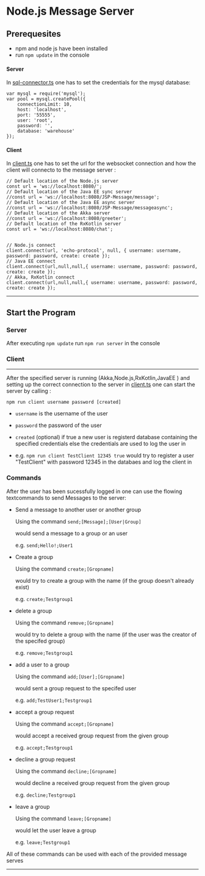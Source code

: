 # Node.js Message Server

## Prerequesites
- npm and node js have been installed
- run `npm update` in the console 
#### Server
In [sql-connector.ts](./src/Server/sql-connector.ts#L5) one has to set the credentials for the mysql database:
```
var mysql = require('mysql');
var pool = mysql.createPool({
    connectionLimit: 10,
    host: 'localhost',
    port: '55555',
    user: 'root',
    password: '',
    database: 'warehouse'
});
```
#### Client
In [client.ts](./src/Client/client.ts#L117) one has to set the url for the websocket connection and how the client will connecto to the message server :
```
// Default location of the Node.js server
const url = 'ws://localhost:8080/'; 
// Default location of the Java EE sync server
//const url = 'ws://localhost:8080/JSP-Message/message'; 
// Default location of the Java EE async server
//const url = 'ws://localhost:8080/JSP-Message/messageasync'; 
// Default location of the Akka server
//const url = 'ws://localhost:8080/greeter'; 
// Default location of the RxKotlin server
const url = 'ws://localhost:8080/chat';


// Node.js connect
client.connect(url, 'echo-protocol', null, { username: username, password: password, create: create });
// Java EE connect
client.connect(url,null,null,{ username: username, password: password, create: create }); 
// Akka, RxKotlin connect
client.connect(url,null,null,{ username: username, password: password, create: create }); 
```
---
## Start the Program
### Server
After executing `npm update` run `npm run server` in the console 
### Client
---
After the specified server is running (Akka,Node.js,RxKotlin,JavaEE ) and setting up the correct connection to the server in [client.ts](./src/Client/client.ts#L117) one can start the server by calling :

``npm run client username password [created]``

- `username` is the username of the user 
- `password` the password of the user
- `created` (optional) if true a new user is registerd database containing the specified credentials else the credentials are used to log the user in 

- e.g. ``npm run client TestClient 12345 true`` would try to register a user "TestClient" with password 12345 in the databaes and log the client in

### Commands
After the user has been sucessfully logged in one can use the flowing textcommands to send Messages to the server:

- Send a message to another user or another group

  Using the command  ``send;[Message];[User|Group]``

  would send a message to a group or an user  

  e.g. ``send;Hello!;User1``
- Create a group

  Using the command  ``create;[Gropname]`` 

  would try to create a group with the name (if the group doesn't already exist)

  e.g. ``create;Testgroup1``
- delete a group

  Using the command  ``remove;[Gropname]``

  would try to delete a group with the name (if the user was the creator of the specifed group)

  e.g. ``remove;Testgroup1``
- add a user to a group

  Using the command  ``add;[User];[Gropname]``

  would sent a group request to the specifed user

  e.g. ``add;TestUser1;Testgroup1``
- accept a group request

  Using the command  ``accept;[Gropname]``

  would accept a received group request from the given group

  e.g. ``accept;Testgroup1``

- decline a group request

  Using the command  ``decline;[Gropname]``

  would decline a received group request from the given group

  e.g. ``decline;Testgroup1`` 

- leave a group

  Using the command  ``leave;[Gropname]``

  would let the user leave a group

  e.g. ``leave;Testgroup1`` 

All of these commands can be used with each of the provided message serves

---
